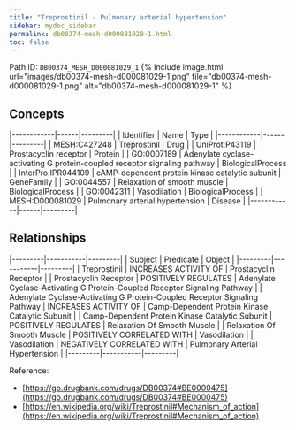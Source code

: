 ```yaml
---
title: "Treprostinil - Pulmonary arterial hypertension"
sidebar: mydoc_sidebar
permalink: db00374-mesh-d000081029-1.html
toc: false 
---
```



Path ID: `DB00374_MESH_D000081029_1`
{% include image.html url="images/db00374-mesh-d000081029-1.png" file="db00374-mesh-d000081029-1.png" alt="db00374-mesh-d000081029-1" %}

## Concepts

|------------|------|---------|
| Identifier | Name | Type    |
|------------|------|---------|
| MESH:C427248 | Treprostinil | Drug |
| UniProt:P43119 | Prostacyclin receptor | Protein |
| GO:0007189 | Adenylate cyclase-activating G protein-coupled receptor signaling pathway | BiologicalProcess |
| InterPro:IPR044109 | cAMP-dependent protein kinase catalytic subunit | GeneFamily |
| GO:0044557 | Relaxation of smooth muscle | BiologicalProcess |
| GO:0042311 | Vasodilation | BiologicalProcess |
| MESH:D000081029 | Pulmonary arterial hypertension | Disease |
|------------|------|---------|

## Relationships

|---------|-----------|---------|
| Subject | Predicate | Object  |
|---------|-----------|---------|
| Treprostinil | INCREASES ACTIVITY OF | Prostacyclin Receptor |
| Prostacyclin Receptor | POSITIVELY REGULATES | Adenylate Cyclase-Activating G Protein-Coupled Receptor Signaling Pathway |
| Adenylate Cyclase-Activating G Protein-Coupled Receptor Signaling Pathway | INCREASES ACTIVITY OF | Camp-Dependent Protein Kinase Catalytic Subunit |
| Camp-Dependent Protein Kinase Catalytic Subunit | POSITIVELY REGULATES | Relaxation Of Smooth Muscle |
| Relaxation Of Smooth Muscle | POSITIVELY CORRELATED WITH | Vasodilation |
| Vasodilation | NEGATIVELY CORRELATED WITH | Pulmonary Arterial Hypertension |
|---------|-----------|---------|

Reference: 
  - [https://go.drugbank.com/drugs/DB00374#BE0000475](https://go.drugbank.com/drugs/DB00374#BE0000475)
  - [https://en.wikipedia.org/wiki/Treprostinil#Mechanism_of_action](https://en.wikipedia.org/wiki/Treprostinil#Mechanism_of_action)
